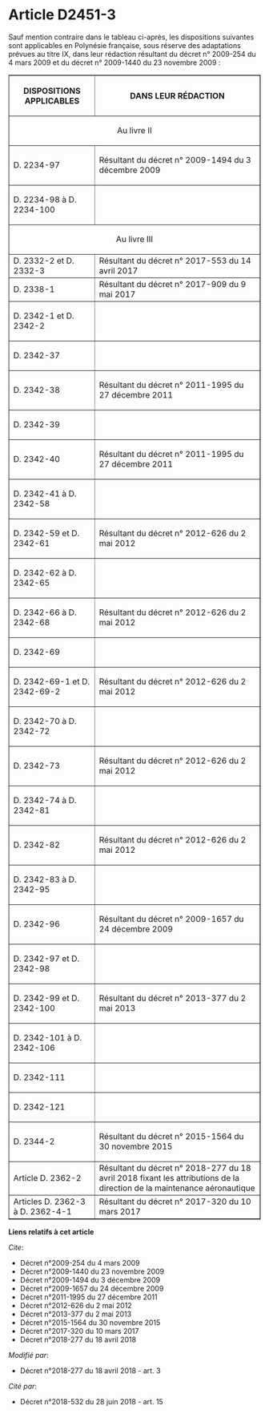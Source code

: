 # Article D2451-3

Sauf mention contraire dans le tableau ci-après, les dispositions suivantes sont applicables en Polynésie française, sous
réserve des adaptations prévues au titre IX, dans leur rédaction résultant du  décret n° 2009-254 du 4 mars 2009  et du
décret n° 2009-1440 du 23 novembre 2009  : 

<table border="1">
  <tbody>
    <tr>
      <th>

DISPOSITIONS APPLICABLES </th>
      <th>

DANS LEUR RÉDACTION </th>
    </tr>
    <tr>
      <td align="center" colspan="2">

Au livre II </td>
    </tr>
    <tr>
      <td align="left">

D. 2234-97 </td>
      <td align="left">

Résultant du  décret n° 2009-1494 du 3 décembre 2009  </td>
    </tr>
    <tr>
      <td align="left">

D. 2234-98 à D. 2234-100 </td>
      <td align="left">
    </td></tr>
    <tr>
      <td align="center" colspan="2">

Au livre III </td>
    </tr>
    <tr>
      <td align="left">D. 2332-2 et D. 2332-3 </td>
      <td align="left">Résultant du décret n° 2017-553 du 14 avril 2017 </td>
    </tr>
    <tr>
      <td align="left">D. 2338-1 </td>
      <td align="left">Résultant du décret n° 2017-909 du 9 mai 2017 </td>
    </tr>
    <tr>
      <td align="left">

D. 2342-1 et D. 2342-2 </td>
      <td align="left">
    </td></tr>
    <tr>
      <td align="left">

D. 2342-37 </td>
      <td align="left">
    </td></tr>
    <tr>
      <td align="left">

D. 2342-38 </td>
      <td align="left">

Résultant du  décret n° 2011-1995 du 27 décembre 2011  </td>
    </tr>
    <tr>
      <td align="left">

D. 2342-39 </td>
      <td align="left">
    </td></tr>
    <tr>
      <td align="left">

D. 2342-40 </td>
      <td align="left">

Résultant du  décret n° 2011-1995 du 27 décembre 2011  </td>
    </tr>
    <tr>
      <td align="left">

D. 2342-41 à D. 2342-58 </td>
      <td align="left">
    </td></tr>
    <tr>
      <td align="left">

D. 2342-59 et D. 2342-61 </td>
      <td align="left">

Résultant du  décret n° 2012-626 du 2 mai 2012  </td>
    </tr>
    <tr>
      <td align="left">

D. 2342-62 à D. 2342-65 </td>
      <td align="left">
    </td></tr>
    <tr>
      <td align="left">

D. 2342-66 à D. 2342-68 </td>
      <td align="left">

Résultant du  décret n° 2012-626 du 2 mai 2012  </td>
    </tr>
    <tr>
      <td align="left">

D. 2342-69 </td>
      <td align="left">
    </td></tr>
    <tr>
      <td align="left">

D. 2342-69-1 et D. 2342-69-2 </td>
      <td align="left">

Résultant du  décret n° 2012-626 du 2 mai 2012  </td>
    </tr>
    <tr>
      <td align="left">

D. 2342-70 à D. 2342-72 </td>
      <td align="left">
    </td></tr>
    <tr>
      <td align="left">

D. 2342-73 </td>
      <td align="left">

Résultant du  décret n° 2012-626 du 2 mai 2012  </td>
    </tr>
    <tr>
      <td align="left">

D. 2342-74 à D. 2342-81 </td>
      <td align="left">
    </td></tr>
    <tr>
      <td align="left">

D. 2342-82 </td>
      <td align="left">

Résultant du  décret n° 2012-626 du 2 mai 2012  </td>
    </tr>
    <tr>
      <td align="left">

D. 2342-83 à D. 2342-95 </td>
      <td align="left">
    </td></tr>
    <tr>
      <td align="left">

D. 2342-96 </td>
      <td align="left">

Résultant du  décret n° 2009-1657 du 24 décembre 2009  </td>
    </tr>
    <tr>
      <td align="left">

D. 2342-97 et D. 2342-98 </td>
      <td align="left">
    </td></tr>
    <tr>
      <td align="left">

D. 2342-99 et D. 2342-100 </td>
      <td align="left">

Résultant du  décret n° 2013-377 du 2 mai 2013  </td>
    </tr>
    <tr>
      <td align="left">

D. 2342-101 à D. 2342-106 </td>
      <td align="left">
    </td></tr>
    <tr>
      <td align="left">

D. 2342-111 </td>
      <td align="left">
    </td></tr>
    <tr>
      <td align="left">

D. 2342-121 </td>
      <td align="left">
    </td></tr>
    <tr>
      <td align="left">

D. 2344-2 </td>
      <td align="left">

Résultant du  décret n° 2015-1564 du 30 novembre 2015  </td>
    </tr>
    <tr>
      <td align="left">

Article D. 2362-2 </td>
      <td align="left">Résultant du décret n° 2018-277 du 18 avril 2018 fixant les attributions de la direction de la
maintenance aéronautique </td>
    </tr>
    <tr>
      <td align="left">Articles D. 2362-3 à D. 2362-4-1 </td>
      <td align="left">Résultant du décret n° 2017-320 du 10 mars 2017</td>
    </tr>
  </tbody>
</table>

**Liens relatifs à cet article**

_Cite_:

  - Décret n°2009-254 du 4 mars 2009
  - Décret n°2009-1440 du 23 novembre 2009
  - Décret n°2009-1494 du 3 décembre 2009
  - Décret n°2009-1657 du 24 décembre 2009
  - Décret n°2011-1995 du 27 décembre 2011
  - Décret n°2012-626 du 2 mai 2012
  - Décret n°2013-377 du 2 mai 2013
  - Décret n°2015-1564 du 30 novembre 2015
  - Décret n°2017-320 du 10 mars 2017
  - Décret n°2018-277 du 18 avril 2018

_Modifié par_:

  - Décret n°2018-277 du 18 avril 2018 - art. 3

_Cité par_:

  - Décret n°2018-532 du 28 juin 2018 - art. 15
